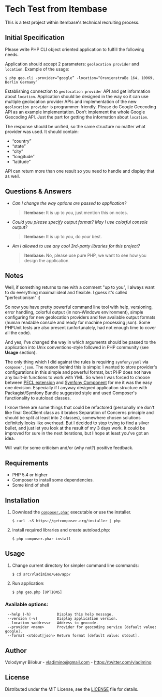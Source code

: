 # Tech Test from Itembase
This is a test project within Itembase's technical recruiting process.

## Initial Specification

Please write PHP CLI object oriented application to fulfill the following needs.

Application should accept 2 parameters: `geolocation provider` and `location`. Example of the usage:

    $ php geo.cli -provider=“google” -location=“Oranienstraße 164, 10969, Berlin Germany”

Establishing connection to `geolocation provider` API and get information about `location`. 
Application should be designed in the way so it can use multiple geolocation provider APIs and implementation of the new `geolocation provider` is programmer-friendly. 
Please do Google Geocoding API as an example implementation. 
Don’t implement the whole Google Geocoding API. Just the part for getting the information about `location`.

The response should be unified, so the same structure no matter what provider was used. It should contain:

* “country”
* “state”
* “city”
* “longitude”
* “latitude”

API can return more than one result so you need to handle and display that as well.

## Questions & Answers

* *Can I change the way options are passed to application?* 
    > **Itembase:** It is up to you, just mention this on notes.

* *Could you please specify output format? May I use colorful console output?* 
    > **Itembase:** It is up to you, do your best.

* *Am I allowed to use any cool 3rd-party libraries for this project?* 
    > **Itembase:** No, please use pure PHP, we want to see how you design the application.

## Notes

Well, if something returns to me with a comment "up to you", I always want to do everything maximal ideal and flexible.
I guess it's called "perfectionism" :)

So now you have pretty powerful command line tool with help, versioning, error handling, colorful output (in non-Windows environment), 
simple configuring for new geolocation providers and few available output formats (human readable console and ready for machine processing json).
Some PHPUnit tests are also present (unfortunately, had not enough time to cover all the code).

And yes, I've changed the way in which arguments should be passed to the application into Unix conventions-style followed in PHP community (see **Usage** section).  
  
The only thing which I did against the rules is requiring `symfony/yaml` via `composer.json`. 
The reason behind this is simple: I wanted to store provider's configurations in this simple and powerful format, but PHP
does not have any built-in functions to work with YML. So when I was forced to choose between [PECL extension](https://pecl.php.net/package/yaml)
and [Symfony Component](http://symfony.com/doc/current/components/yaml/introduction.html) for me it was the easy one decision. 
Especially if I anyway designed application structure with Packagist/Symfony Bundle suggested style and used Composer's functionality to autoload classes.
 
I know there are some things that could be refactored (personally me don't like final GeoClient class as it brakes Separation of Concerns principle and should be 
split at least into 2 classes), somewhere chosen solutions definitely looks like overhead. But I decided to stop trying to find a silver bullet, and just let you 
look at the result of my 3 days work. It could be improved for sure in the next iterations, but I hope at least you've got an idea.
  
Will wait for some criticism and/or (why not?) positive feedback. 

## Requirements

* PHP 5.4 or higher
* Composer to install some dependencies.
* Some kind of shell

## Installation

1. Download the [`composer.phar`](https://getcomposer.org/composer.phar) executable or use the installer.

    ```
    $ curl -sS https://getcomposer.org/installer | php
    ```

2. Install required libraries and create autoload.php:

    ```
    $ php composer.phar install
    ```

## Usage

1. Change current directory for simpler command line commands:

    ```
    $ cd src/Vladimino/Geo/app/
    ```
 
2. Run application:

    ```
    $ php geo.php [OPTIONS]
    ```

### Available options:

     --help (-h)            Display this help message.
     --version (-v)         Display application version.
     --location <address>   Address to geocode.
     --provider <name>      Provider for geocoding service [default value: google].
     --format <stdout|json> Return format [default value: stdout].

## Author

Volodymyr Bilokur  - <vladimino@gmail.com> - <https://twitter.com/vladimino>

## License

Distributed under the MIT License, see the [LICENSE](https://raw.github.com/vladimino/geo/master/LICENSE) file for details. 